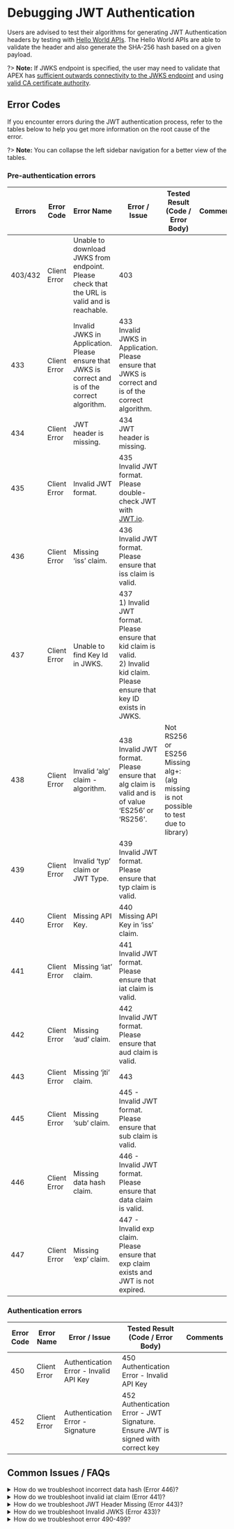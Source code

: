 # Debugging JWT Authentication

Users are advised to test their algorithms for generating JWT Authentication headers by testing with [Hello World APIs](sections/auth/jwt-hello-world.md). The Hello World APIs are able to validate the header and also generate the SHA-256 hash based on a given payload.

?> **Note:** If JWKS endpoint is specified, the user may need to validate that APEX has [sufficient outwards connectivity to the JWKS endpoint](sections/troubleshooting/network) and using [valid CA certificate authority](sections/faqs/trusted-cert-authorities).

## Error Codes

If you encounter errors during the JWT authentication process, refer to the tables below to help you get more information on the root cause of the error.

?> **Note:** You can collapse the left sidebar navigation for a better view of the tables.

### Pre-authentication errors

| Errors| Error Code | Error Name | Error / Issue | Tested Result (Code / Error Body) | Comments |
|---|---|---|---|---|---|
| 403/432 | Client Error | Unable to download JWKS from endpoint. Please check that the URL is valid and is reachable. | 403 | |
| 433 | Client Error | Invalid JWKS in Application. Please ensure that JWKS is correct and is of the correct algorithm. | 433<br>Invalid JWKS in Application. Please ensure that JWKS is correct and is of the correct algorithm. | |
| 434 | Client Error | JWT header is missing. | 434<br>JWT header is missing. | |
| 435 | Client Error | Invalid JWT format. | 435<br>Invalid JWT format. Please double-check JWT with [JWT.io](https://jwt.io/). | |
| 436 | Client Error | Missing ‘iss’ claim. | 436<br>Invalid JWT format. Please ensure that iss claim is valid. | |
| 437 | Client Error | Unable to find Key Id in JWKS. | 437<br>1) Invalid JWT format. Please ensure that kid claim is valid.<br>2) Invalid kid claim. Please ensure that key ID exists in JWKS. | |
| 438 | Client Error | Invalid ‘alg’ claim - algorithm. | 438<br>Invalid JWT format. Please ensure that alg claim is valid and is of value ‘ES256’ or ‘RS256’. | Not RS256 or ES256<br>Missing alg+: (alg missing is not possible to test due to library) |
| 439 | Client Error | Invalid ‘typ’ claim or JWT Type. | 439<br>Invalid JWT format. Please ensure that typ claim is valid. | |
| 440 | Client Error | Missing API Key. | 440<br>Missing API Key in ‘iss’ claim. | |
| 441 | Client Error | Missing ‘iat’ claim. | 441<br>Invalid JWT format. Please ensure that iat claim is valid. | |
| 442 | Client Error | Missing ‘aud’ claim. | 442<br>Invalid JWT format. Please ensure that aud claim is valid. | |
| 443 | Client Error | Missing ‘jti’ claim. | 443 | |
| 445 | Client Error | Missing ‘sub’ claim. | 445 - Invalid JWT format. Please ensure that sub claim is valid. | |
| 446 | Client Error | Missing data hash claim. | 446 - Invalid JWT format. Please ensure that data claim is valid. | |
| 447 | Client Error | Missing ‘exp’ claim. | 447 - Invalid exp claim. Please ensure that exp claim exists and JWT is not expired. | 

### Authentication errors

| Error Code | Error Name | Error / Issue | Tested Result (Code / Error Body) | Comments |
|---|---|---|---|---|
| 450 | Client Error | Authentication Error - Invalid API Key | 450 Authentication Error - Invalid API Key | |
| 452 | Client Error | Authentication Error - Signature | 452 Authentication Error - JWT Signature. Ensure JWT is signed with correct key | |

## Common Issues / FAQs

<details>
<summary>How do we troubleshoot incorrect data hash (Error 446)?</summary>

Error 446 may mean that your data hash of your body is incorrect. Ensure that your data is [formatted correctly](docs/dev/jwt-auth?id=apex-standardized-json-payload) (generally without spaces and carriage returns/new lines) and do test your hash values with [Hello World APIs](docs/hello-world/jwt-auth?id=sha-256-generator) /helloworld/sha256 with x-apex-returncontent and seeing the return value of x-apex-hash and the content returned.

If you are using SOAP and are still having this error, do contact open a case with APEX.
</details>

<details>
<summary>How do we troubleshoot invalid iat claim (Error 441)?</summary>

This could be due to the "iat" issued at time claim, which is in the future compared to date/time of APEX.

There could be time skew at the Consumer's server/application causing it to be earlier than universal NTP servers, hence the Consumer server needs to be checked that it is synced correctly to global NTP clocks.
</details>

<details>
<summary>How do we troubleshoot JWT Header Missing (Error 443)?</summary>

The JWT header is not reaching APEX. Do register a new backend by going to this URL https://webhook.site and with the registered backend (eg. https://webhook.site/123456-1234-1234-1234-1234567890), use your application to call this. From your registered URL, you will be able to see if the header x-apex-jwt is indeed reaching the backend.
</details>

<details>
<summary>How do we troubleshoot Invalid JWKS (Error 433)?</summary>

Do check that the JWKS is formatted correct in JSON (use only double quotes, key values need to be double-quoted, curly brackets and square brackets are correct).
Also, do ensure that the JWKs have all the required keys - "x", "y", "use", "crv", "kid", "alg", "kty". Any of these omitted will cause an error.
</details>

<details>
<summary>How do we troubleshoot error 490-499?</summary>

Ensure that you are not reusing JWT tokens or using any forbidden headers. If you are still encountering issues, do open a troubleshooting case with APEX.
</details>
